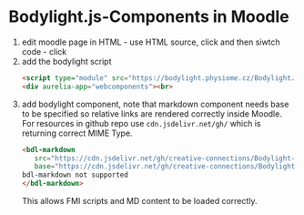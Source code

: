 # Bodylight.js-Components in Moodle

1. edit moodle page in HTML - use HTML source, click <i class="fa fa-level-down"></i> and then siwtch code - click <i class="fa fa-code"></i>
2. add the bodylight script
   ```html
   <script type="module" src="https://bodylight.physiome.cz/Bodylight.js-Components/bodylight.bundle.js"></script>
   <div aurelia-app="webcomponents"><br>
   ```
3. add bodylight component, note that markdown component needs base to be specified
so relative links are rendered correctly inside Moodle. 
For resources in github repo use `cdn.jsdelivr.net/gh/` which is returning correct MIME Type.
   ```html
   <bdl-markdown 
      src="https://cdn.jsdelivr.net/gh/creative-connections/Bodylight-Scenarios@master/hemodynamics/index.cs.md" 
      base="https://cdn.jsdelivr.net/gh/creative-connections/Bodylight-Scenarios@master/">
   bdl-markdown not supported
   </bdl-markdown>
   ```
   This allows FMI scripts and MD content to be loaded correctly. 

